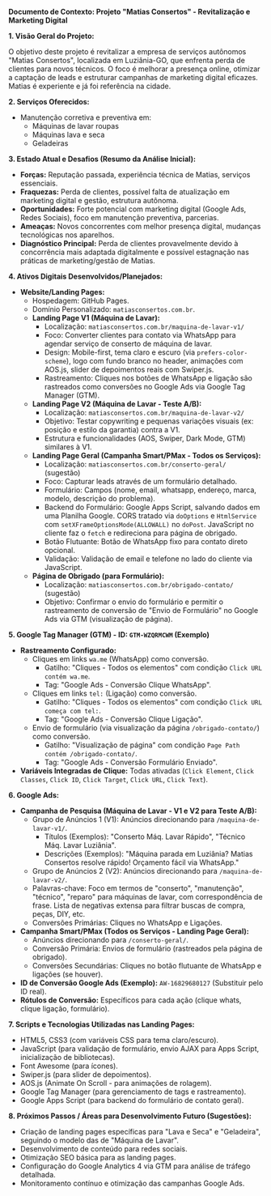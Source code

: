 **Documento de Contexto: Projeto "Matias Consertos" - Revitalização e Marketing Digital**

**1. Visão Geral do Projeto:**

O objetivo deste projeto é revitalizar a empresa de serviços autônomos "Matias Consertos", localizada em Luziânia-GO, que enfrenta perda de clientes para novos técnicos. O foco é melhorar a presença online, otimizar a captação de leads e estruturar campanhas de marketing digital eficazes. Matias é experiente e já foi referência na cidade.

**2. Serviços Oferecidos:**

*   Manutenção corretiva e preventiva em:
    *   Máquinas de lavar roupas
    *   Máquinas lava e seca
    *   Geladeiras

**3. Estado Atual e Desafios (Resumo da Análise Inicial):**

*   **Forças:** Reputação passada, experiência técnica de Matias, serviços essenciais.
*   **Fraquezas:** Perda de clientes, possível falta de atualização em marketing digital e gestão, estrutura autônoma.
*   **Oportunidades:** Forte potencial com marketing digital (Google Ads, Redes Sociais), foco em manutenção preventiva, parcerias.
*   **Ameaças:** Novos concorrentes com melhor presença digital, mudanças tecnológicas nos aparelhos.
*   **Diagnóstico Principal:** Perda de clientes provavelmente devido à concorrência mais adaptada digitalmente e possível estagnação nas práticas de marketing/gestão de Matias.

**4. Ativos Digitais Desenvolvidos/Planejados:**

*   **Website/Landing Pages:**
    *   Hospedagem: GitHub Pages.
    *   Domínio Personalizado: `matiasconsertos.com.br`.
    *   **Landing Page V1 (Máquina de Lavar):**
        *   Localização: `matiasconsertos.com.br/maquina-de-lavar-v1/`
        *   Foco: Converter clientes para contato via WhatsApp para agendar serviço de conserto de máquina de lavar.
        *   Design: Mobile-first, tema claro e escuro (via `prefers-color-scheme`), logo com fundo branco no header, animações com AOS.js, slider de depoimentos reais com Swiper.js.
        *   Rastreamento: Cliques nos botões de WhatsApp e ligação são rastreados como conversões no Google Ads via Google Tag Manager (GTM).
    *   **Landing Page V2 (Máquina de Lavar - Teste A/B):**
        *   Localização: `matiasconsertos.com.br/maquina-de-lavar-v2/`
        *   Objetivo: Testar copywriting e pequenas variações visuais (ex: posição e estilo da garantia) contra a V1.
        *   Estrutura e funcionalidades (AOS, Swiper, Dark Mode, GTM) similares à V1.
    *   **Landing Page Geral (Campanha Smart/PMax - Todos os Serviços):**
        *   Localização: `matiasconsertos.com.br/conserto-geral/` (sugestão)
        *   Foco: Capturar leads através de um formulário detalhado.
        *   Formulário: Campos (nome, email, whatsapp, endereço, marca, modelo, descrição do problema).
        *   Backend do Formulário: Google Apps Script, salvando dados em uma Planilha Google. CORS tratado via `doOptions` e `HtmlService` com `setXFrameOptionsMode(ALLOWALL)` no `doPost`. JavaScript no cliente faz o `fetch` e redireciona para página de obrigado.
        *   Botão Flutuante: Botão de WhatsApp fixo para contato direto opcional.
        *   Validação: Validação de email e telefone no lado do cliente via JavaScript.
    *   **Página de Obrigado (para Formulário):**
        *   Localização: `matiasconsertos.com.br/obrigado-contato/` (sugestão)
        *   Objetivo: Confirmar o envio do formulário e permitir o rastreamento de conversão de "Envio de Formulário" no Google Ads via GTM (visualização de página).

**5. Google Tag Manager (GTM) - ID: `GTM-WZQRMCWM` (Exemplo)**

*   **Rastreamento Configurado:**
    *   Cliques em links `wa.me` (WhatsApp) como conversão.
        *   Gatilho: "Cliques - Todos os elementos" com condição `Click URL contém wa.me`.
        *   Tag: "Google Ads - Conversão Clique WhatsApp".
    *   Cliques em links `tel:` (Ligação) como conversão.
        *   Gatilho: "Cliques - Todos os elementos" com condição `Click URL começa com tel:`.
        *   Tag: "Google Ads - Conversão Clique Ligação".
    *   Envio de formulário (via visualização da página `/obrigado-contato/`) como conversão.
        *   Gatilho: "Visualização de página" com condição `Page Path contém /obrigado-contato/`.
        *   Tag: "Google Ads - Conversão Formulário Enviado".
*   **Variáveis Integradas de Clique:** Todas ativadas (`Click Element`, `Click Classes`, `Click ID`, `Click Target`, `Click URL`, `Click Text`).

**6. Google Ads:**

*   **Campanha de Pesquisa (Máquina de Lavar - V1 e V2 para Teste A/B):**
    *   Grupo de Anúncios 1 (V1): Anúncios direcionando para `/maquina-de-lavar-v1/`.
        *   Títulos (Exemplos): "Conserto Máq. Lavar Rápido", "Técnico Máq. Lavar Luziânia".
        *   Descrições (Exemplos): "Máquina parada em Luziânia? Matias Consertos resolve rápido! Orçamento fácil via WhatsApp."
    *   Grupo de Anúncios 2 (V2): Anúncios direcionando para `/maquina-de-lavar-v2/`.
    *   Palavras-chave: Foco em termos de "conserto", "manutenção", "técnico", "reparo" para máquinas de lavar, com correspondência de frase. Lista de negativas extensa para filtrar buscas de compra, peças, DIY, etc.
    *   Conversões Primárias: Cliques no WhatsApp e Ligações.
*   **Campanha Smart/PMax (Todos os Serviços - Landing Page Geral):**
    *   Anúncios direcionando para `/conserto-geral/`.
    *   Conversão Primária: Envios de formulário (rastreados pela página de obrigado).
    *   Conversões Secundárias: Cliques no botão flutuante de WhatsApp e ligações (se houver).
*   **ID de Conversão Google Ads (Exemplo):** `AW-16829680127` (Substituir pelo ID real).
*   **Rótulos de Conversão:** Específicos para cada ação (clique whats, clique ligação, formulário).

**7. Scripts e Tecnologias Utilizadas nas Landing Pages:**

*   HTML5, CSS3 (com variáveis CSS para tema claro/escuro).
*   JavaScript (para validação de formulário, envio AJAX para Apps Script, inicialização de bibliotecas).
*   Font Awesome (para ícones).
*   Swiper.js (para slider de depoimentos).
*   AOS.js (Animate On Scroll - para animações de rolagem).
*   Google Tag Manager (para gerenciamento de tags e rastreamento).
*   Google Apps Script (para backend do formulário de contato geral).

**8. Próximos Passos / Áreas para Desenvolvimento Futuro (Sugestões):**

*   Criação de landing pages específicas para "Lava e Seca" e "Geladeira", seguindo o modelo das de "Máquina de Lavar".
*   Desenvolvimento de conteúdo para redes sociais.
*   Otimização SEO básica para as landing pages.
*   Configuração do Google Analytics 4 via GTM para análise de tráfego detalhada.
*   Monitoramento contínuo e otimização das campanhas Google Ads.